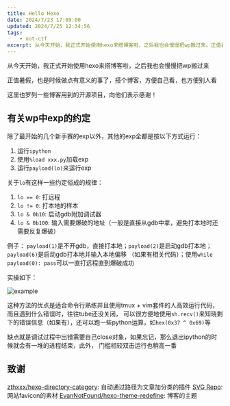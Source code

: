 ```yaml
---
title: Hello Hexo
date: 2024/7/23 17:09:00
updated: 2024/7/25 12:34:56
tags:
    - not-ctf
excerpt: 从今天开始，我正式开始使用hexo来搭博客啦，之后我也会慢慢把wp搬过来。正值暑假，也是时候做点有意义的事了，搭个博客，方便自己看，也方便别人看。
---
```


<!--excerpt-->

从今天开始，我正式开始使用hexo来搭博客啦，之后我也会慢慢把wp搬过来

正值暑假，也是时候做点有意义的事了，搭个博客，方便自己看，也方便别人看

这里也罗列一些博客用到的开源项目，向他们表示感谢！

## 有关wp中exp的约定

除了最开始的几个新手赛的exp以外，其他的exp全都是按以下方式运行：

1. 运行`ipython`
2. 使用`%load xxx.py`加载exp
3. 运行`payload(lo)`来运行exp

关于`lo`有这样一些约定俗成的规律：

1. `lo == 0`: 打远程
2. `lo != 0`: 打本地的样本
3. `lo & 0b10`: 启动gdb附加调试器
4. `lo & 0b100`: 输入需要爆破的地址（一般是直接从gdb中拿，避免打本地时还需要反复爆破）

例子： `payload(1)`是不开gdb，直接打本地；`payload(2)`是启动gdb打本地；`payload(6)`是启动gdb打本地并输入本地偏移
（如果有相关代码）；使用`while payload(0): pass`可以一直打远程直到爆破成功

实操如下：

![example](/images/expnote.png)

这种方法的优点是适合命令行熟练并且使用tmux + vim套件的人高效运行代码，而且遇到什么错误时，往往tube还没关闭，
可以很方便地使用`sh.recv()`来知晓剩下的错误信息（如果有），还可以跑一些python运算，如`hex(0x37 ^ 0x69)`等

缺点就是调试过程中出错需要自己close对象，如果忘记，那么退出ipython的时候就会有一堆的进程结束，此外，
门槛相较双击运行也稍高一番

## 致谢

[zthxxx/hexo-directory-category](https://github.com/zthxxx/hexo-directory-category): 自动通过路径为文章加分类的插件
[SVG Repo](https://www.svgrepo.com/): 网站favicon的素材
[EvanNotFound/hexo-theme-redefine](https://github.com/EvanNotFound/hexo-theme-redefine): 博客的主题
